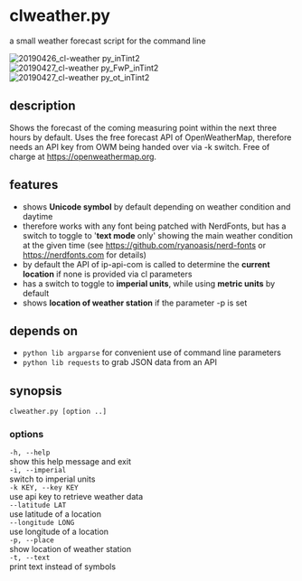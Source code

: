 # clweather.py  
  a small weather forecast script for the command line  
  
  ![20190426_cl-weather py_inTint2](https://user-images.githubusercontent.com/19635210/56842723-d1760080-6898-11e9-8f7c-0b47a067b0cb.png)  
  ![20190427_cl-weather py_FwP_inTint2](https://user-images.githubusercontent.com/19635210/56851279-81855100-690d-11e9-8345-2e4660638c85.png)  
  ![20190427_cl-weather py_ot_inTint2](https://user-images.githubusercontent.com/19635210/56851285-9d88f280-690d-11e9-9610-d2b0778115b7.png)
  
## description
Shows the forecast of the coming measuring point within the next three hours by default.
Uses the free forecast API of OpenWeatherMap, therefore needs an API key from OWM being handed over via -k switch.
Free of charge at https://openweathermap.org.

## features
 * shows __Unicode symbol__ by default depending on weather condition and daytime
 * therefore works with any font being patched with NerdFonts, but has a switch to toggle to '__text mode__ only' showing the main weather condition at the given time
 (see https://github.com/ryanoasis/nerd-fonts or https://nerdfonts.com for details)
 * by default the API of ip-api-com is called to determine the __current location__ if none is provided via cl parameters
 * has a switch to toggle to __imperial units__, while using __metric units__ by default
 * shows __location of weather station__ if the parameter -p is set

## depends on
 * `python lib argparse`
    for convenient use of command line parameters
 * `python lib requests`
    to grab JSON data from an API

## synopsis
`clweather.py [option ..]`

### options
`-h, --help`  
  show this help message and exit  
`-i, --imperial`  
  switch to imperial units  
`-k KEY, --key KEY`  
  use api key to retrieve weather data  
`--latitude LAT`  
  use latitude of a location  
`--longitude LONG`  
  use longitude of a location  
`-p, --place`  
  show location of weather station  
`-t, --text`  
  print text instead of symbols

